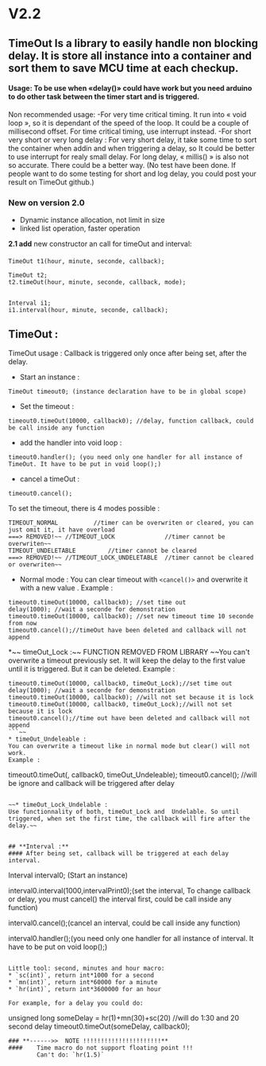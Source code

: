 # V2.2

## TimeOut Is a library to easily handle non blocking delay. It is store all instance into a container and sort them to save MCU time at each checkup.

#### Usage: To be use when «delay()» could have work but you need arduino to do other task between the timer start and is triggered.

Non recommended usage: 
	-For very time critical timing.
		It run into « void loop », so it is dependant of the speed of the loop. It could be a couple of millisecond offset. For time critical timing, use interrupt instead.
	-For short very short or very long delay :
		For very short delay, it take some time to sort the container when addin and when triggering a delay, so It could be better to use interrupt for realy small delay. For long delay, « millis() » is also not so accurate. There could be a better way. (No test have been done. If people want to do some testing for short and log delay, you could post your result on TimeOut github.)





###		**New on version 2.0**

* Dynamic instance allocation, not limit in size
* linked list operation, faster operation


**2.1 add**
new constructor an call for  timeOut and interval:
####
```
TimeOut t1(hour, minute, seconde, callback);

TimeOut t2;
t2.timeOut(hour, minute, seconde, callback, mode);


Interval i1;
i1.interval(hour, minute, seconde, callback);
```




####
## **TimeOut :**

TimeOut usage : Callback is triggered only once after being set, after the delay.
* Start an instance :
```
TimeOut timeout0; (instance declaration have to be in global scope)
```
* Set the timeout :
```
timeout0.timeOut(10000, callback0); //delay, function callback, could be call inside any function
```
* add the handler into void loop :
```
timeout0.handler(); (you need only one handler for all instance of TimeOut. It have to be put in void loop();)
```
* cancel a timeOut :
```
timeout0.cancel(); 
```
To set the timeout, there is 4 modes possible :
```
TIMEOUT_NORMAL 			//timer can be overwriten or cleared, you can just omit it, it have overload
===> REMOVED!~~ //TIMEOUT_LOCK 				//timer cannot be overwriten~~
TIMEOUT_UNDELETABLE  		//timer cannot be cleared
===> REMOVED!~~ //TIMEOUT_LOCK_UNDELETABLE 	//timer cannot be cleared or overwriten~~
```

* Normal mode :
You can clear timeout with `<cancel()>` and overwrite it with a new value .
Example :

```
timeout0.timeOut(10000, callback0); //set time out
delay(1000); //wait a seconde for demonstration
timeout0.timeOut(10000, callback0); //set new timeout time 10 seconde from now
timeout0.cancel();//timeOut have been deleted and callback will not append
```
*~~ timeOut_Lock :~~ FUNCTION REMOVED FROM LIBRARY
~~You can't overwrite a timeout previously set. It will keep the delay to the first value until it is triggered.
But it can be deleted.
Example :

```
timeout0.timeOut(10000, callback0, timeOut_Lock);//set time out
delay(1000); //wait a seconde for demonstration
timeout0.timeOut(10000, callback0); //will not set because it is lock
timeout0.timeOut(10000, callback0, timeOut_Lock);//will not set because it is lock
timeout0.cancel();//time out have been deleted and callback will not append
```~~
* timeOut_Undeleable :
You can overwrite a timeout like in normal mode but clear() will not work.
Example :
```
timeout0.timeOut(, callback0, timeOut_Undeleable);
timeout0.cancel(); //will be ignore and callback will be triggered after delay
```

~~* timeOut_Lock_Undelable :
Use functionnality of both, timeOut_Lock and  Undelable. So until triggered, when set the first time, the callback will fire after the delay.~~


## **Interval :** 
#### After being set, callback will be triggered at each delay interval.

```
Interval interval0; (Start an instance)

interval0.interval(1000,intervalPrint0);(set the interval, To change callback or delay, you must cancel() the interval first, could be call inside any function)

interval0.cancel();(cancel an interval, could be call inside any function)

interval0.handler();(you need only one handler for all instance of interval. It have to be put on void loop();)
```

Little tool: second, minutes and hour macro:
* `sc(int)`, return int*1000 for a second
* `mn(int)`, return int*60000 for a minute
* `hr(int)`, return int*3600000 for an hour

For example, for a delay you could do:
```
unsigned long someDelay = hr(1)+mn(30)+sc(20) //will do 1:30 and 20 second delay
timeout0.timeOut(someDelay, callback0);	
```
### **------>>	NOTE !!!!!!!!!!!!!!!!!!!!!!**
####	Time macro do not support floating point !!!
		Can't do: `hr(1.5)`




